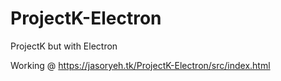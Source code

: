 # ProjectK-Electron
ProjectK but with Electron

Working @ https://jasoryeh.tk/ProjectK-Electron/src/index.html
